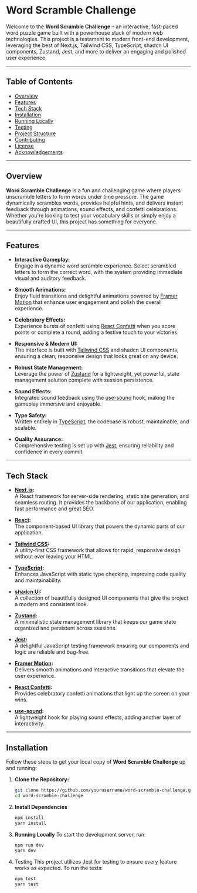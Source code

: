 # Word Scramble Challenge

Welcome to the **Word Scramble Challenge** – an interactive, fast-paced word puzzle game built with a powerhouse stack of modern web technologies. This project is a testament to modern front-end development, leveraging the best of Next.js, Tailwind CSS, TypeScript, shadcn UI components, Zustand, Jest, and more to deliver an engaging and polished user experience.

---

## Table of Contents

- [Overview](#overview)
- [Features](#features)
- [Tech Stack](#tech-stack)
- [Installation](#installation)
- [Running Locally](#running-locally)
- [Testing](#testing)
- [Project Structure](#project-structure)
- [Contributing](#contributing)
- [License](#license)
- [Acknowledgements](#acknowledgements)

---

## Overview

**Word Scramble Challenge** is a fun and challenging game where players unscramble letters to form words under time pressure. The game dynamically scrambles words, provides helpful hints, and delivers instant feedback through animations, sound effects, and confetti celebrations. Whether you're looking to test your vocabulary skills or simply enjoy a beautifully crafted UI, this project has something for everyone.

---

## Features

- **Interactive Gameplay:**  
  Engage in a dynamic word scramble experience. Select scrambled letters to form the correct word, with the system providing immediate visual and auditory feedback.

- **Smooth Animations:**  
  Enjoy fluid transitions and delightful animations powered by [Framer Motion](https://www.framer.com/motion/) that enhance user engagement and polish the overall experience.

- **Celebratory Effects:**  
  Experience bursts of confetti using [React Confetti](https://www.npmjs.com/package/react-confetti) when you score points or complete a round, adding a festive touch to your victories.

- **Responsive & Modern UI:**  
  The interface is built with [Tailwind CSS](https://tailwindcss.com/) and shadcn UI components, ensuring a clean, responsive design that looks great on any device.

- **Robust State Management:**  
  Leverage the power of [Zustand](https://github.com/pmndrs/zustand) for a lightweight, yet powerful, state management solution complete with session persistence.

- **Sound Effects:**  
  Integrated sound feedback using the [use-sound](https://www.npmjs.com/package/use-sound) hook, making the gameplay immersive and enjoyable.

- **Type Safety:**  
  Written entirely in [TypeScript](https://www.typescriptlang.org/), the codebase is robust, maintainable, and scalable.

- **Quality Assurance:**  
  Comprehensive testing is set up with [Jest](https://jestjs.io/), ensuring reliability and confidence in every commit.

---

## Tech Stack

- **[Next.js](https://nextjs.org/):**  
  A React framework for server-side rendering, static site generation, and seamless routing. It provides the backbone of our application, enabling fast performance and great SEO.

- **[React](https://reactjs.org/):**  
  The component-based UI library that powers the dynamic parts of our application.

- **[Tailwind CSS](https://tailwindcss.com/):**  
  A utility-first CSS framework that allows for rapid, responsive design without ever leaving your HTML.

- **[TypeScript](https://www.typescriptlang.org/):**  
  Enhances JavaScript with static type checking, improving code quality and maintainability.

- **[shadcn UI](https://ui.shadcn.com/):**  
  A collection of beautifully designed UI components that give the project a modern and consistent look.

- **[Zustand](https://github.com/pmndrs/zustand):**  
  A minimalistic state management library that keeps our game state organized and persistent across sessions.

- **[Jest](https://jestjs.io/):**  
  A delightful JavaScript testing framework ensuring our components and logic are reliable and bug-free.

- **[Framer Motion](https://www.framer.com/motion/):**  
  Delivers smooth animations and interactive transitions that elevate the user experience.

- **[React Confetti](https://www.npmjs.com/package/react-confetti):**  
  Provides celebratory confetti animations that light up the screen on your wins.

- **[use-sound](https://www.npmjs.com/package/use-sound):**  
  A lightweight hook for playing sound effects, adding another layer of interactivity.

---

## Installation

Follow these steps to get your local copy of **Word Scramble Challenge** up and running:

1. **Clone the Repository:**

   ```bash
   git clone https://github.com/yourusername/word-scramble-challenge.git
   cd word-scramble-challenge

2. **Install Dependencies**

    ```bash
    npm install
    yarn install

3. **Running Locally**
   To start the development server, run:

     ```bash
    npm run dev
    yarn dev
     
4. Testing
    This project utilizes Jest for testing to ensure every feature works as expected. To run the tests:

     ```bash
    npm test
    yarn test

